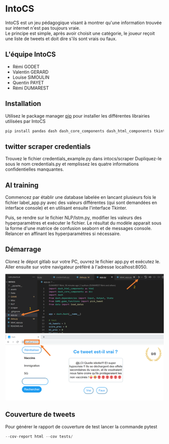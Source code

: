 # IntoCS

IntoCS est un jeu pédagogique visant à montrer qu'une information trouvée sur internet n'est pas toujours vraie.  
Le principe est simple, après avoir choisit une catégorie, le joueur reçoit une liste de tweets et doit dire s'ils sont vrais ou faux.

## L'équipe IntoCS

- Rémi GODET
- Valentin GERARD
- Louise SIMOULIN
- Quentin PAYET
- Rémi DUMAREST

## Installation

Utilisez le package manager [pip](https://pip.pypa.io/en/stable/) pour installer les différentes librairies utilisées par IntoCS

```bash
pip install pandas dash dash_core_components dash_html_components tkinter tweepy tensorflow nltk sklearn keras tweepy
```
## twitter scraper credentials

Trouvez le fichier credentials_example.py dans intocs/scraper
Dupliquez-le sous le nom credentials.py et remplissez les quatre informations confidentielles manquantes.

## AI training
Commencez par établir une database labelée en lancant plusieurs fois le fichier label_app.py avec des valeurs différentes (qui sont demandées en interface console) et en utilisant ensuite l'interface Tkinter.

Puis, se rendre sur le fichier NLP/lstm.py, modifier les valeurs des hyperparamètres et exécuter le fichier.
Le résultat du modèle apparait sous la forme d'une matrice de confusion seaborn et de messages console.
Relancer en affinant les hyperparamètres si nécessaire.

## Démarrage

Clonez le dépot gitlab sur votre PC, ouvrez le fichier app.py et exécutez le.  
Aller ensuite sur votre navigateur préféré à l'adresse localhost:8050.  


![image](Misc/lancer_intocs.png)
![image](Misc/navigateur.png)

## Couverture de tweets

Pour générer le rapport de couverture de test lancer la commande pytest 

```python 
--cov-report html --cov tests/
```
